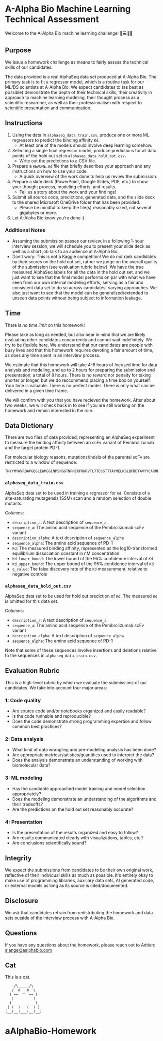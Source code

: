 # A-Alpha Bio Machine Learning Technical Assessment

Welcome to the A-Alpha Bio machine learning challenge! 🧬💻👩‍🔬

## Purpose

We issue a homework challenge as means to fairly assess the technical skills of our candidates.

The data provided is a real AlphaSeq data set produced at A-Alpha Bio. The primary task is to fit
a regressor model, which is a routine task for our ML/DS scientists at A-Alpha Bio.
We expect candidates to (as best as possible) demonstrate the depth of their technical skills,
their creativity in approach to machine learning modeling,
their thought process as a scientific researcher,
as well as their professionalism with respect to scientific presentation and communication.

## Instructions

1. Using the data in `alphaseq_data_train.csv`, produce one or more ML regressors to predict the binding affinity `Kd`.
    - At least one of the models should involve deep learning somehow.
2. Selecting a single final regressor model, produce predictions for all data points of the hold out set in `alphaseq_data_hold_out.csv`.
    - Write out the predictions to a CSV file.
3. Prepare a `README.md` file that briefly describes your approach and any instructions on how to use your code.
    - A quick overview of the work done to help us review the submission.
4. Prepare a slide deck (PowerPoint, Google Slides, PDF, etc.) to show your thought process, modeling efforts, and results.
    - Tell us a story about the work and your findings!
5. Submit all source code, predictions, generated data, and the slide deck to the shared Microsoft OneDrive folder that has been provided.
    - Please be mindful to keep the file(s) reasonably sized, not several gigabytes or more.
6. Let A-Alpha Bio know you're done :)

### Additional Notes
- Assuming the submission passes our review, in a following 1-hour interview session, we will schedule you to present your slide deck as well
as a short job talk to an audience at A-Alpha Bio.
- Don't wory: This is not a Kaggle competiton! We do *not* rank candidates by their scores on the hold out set, rather we judge
on the overall quality of the submission (see evaluation rubric below).
We have the true measured AlphaSeq labels for all the data in the hold out set, and we just want to see that the final model performs on par with what
we have seen from our own internal modeling efforts, serving as a fair and consistent data set to do so across candidates' varying approaches.
We also just want to see that the model can be generalized/extended to unseen data points without being subject to information leakage.


## Time

There is *no time limit* on this homework!

Please take as long as needed, but also bear in mind that we are likely evaluating other
candidates concurrently and cannot wait indefinitely. We try to be flexible here. We understand that our candidates are people
with busy lives and that this homework requires devoting a fair amount of time, as does any time spent in an interview process.

We estimate that this homework will take 4-6 hours of focused time for data analysis and modeling, 
and up to 2 hours for preparing the submission and presentation; a total of 8 hours. There is no reward nor penalty for taking shorter or longer,
but we do reccommend placing a time box on yourself. Your time is valuable. There is no perfect model. There is only what can be delivered
in a given time frame.

We will confirm with you that you have recieved the homework. After about two weeks, we will check back in to see if
you are still working on the homework and remain interested in the role.


## Data Dictionary

There are two files of data provided, representing an AlphaSeq experiment to measure the binding affinity
between an scFv variant of Pembrolizumab and the target protein PD-1.

For molecular biology reasons, mutations/indels of the parental scFv are restricted to a window of sequence:
```
TNYYMYWVRQAPGQGLEWMGGINPSNGGTNFNEKFKNRVTLTTDSSTTTAYMELKSLQFDDTAVYYCARRDYRFDMGFD
```

### `alphaseq_data_train.csv`

AlphaSeq data set to be used in training a regressor for `Kd`. Consists of a site-saturating mutagensis (SSM) scan
and a random selection of double mutants.

Columns:

- `description_a`: A text description of `sequence_a`
- `sequence_a`: The amino acid sequence of the Pembrolizumab scFv variant
- `description_alpha`: A text description of `sequence_alpha`
- `sequence_alpha`: The amino acid sequence of PD-1
- `Kd`: The measured binding affinity, represented as the log10-transformed equilibrium dissociation constant in nM concentration
- `Kd_lower_bound`: The lower bound of the 95% confidence interval of `Kd`
- `Kd_upper_bound`: The upper bound of the 95% confidence interval of `Kd`
- `q_value`: The false discovery rate of the `Kd` measurement, relative to negative controls

### `alphaseq_data_hold_out.csv`

AlphaSeq data set to be used for hold out prediction of `Kd`. The measured `Kd` is omitted for this data set.

Columns:

- `description_a`: A text description of `sequence_a`
- `sequence_a`: The amino acid sequence of the Pembrolizumab scFv variant
- `description_alpha`: A text description of `sequence_alpha`
- `sequence_alpha`: The amino acid sequence of PD-1

Note that some of these sequences involve insertions and deletions relative to the sequences in `alphaseq_data_train.csv`.

## Evaluation Rubric

This is a high-level rubric by which we evaluate the submissions of our candidates. We take into account four major areas:

### 1: Code quality
- Are source code and/or notebooks organized and easily readable?
- Is the code runnable and reproducible?
- Does the code demonstrate strong programming expertise and follow common best practices? 

### 2: Data analysis
- What kind of data wrangling and pre-modeling analysis has been done?
- Are appropriate metrics/statistics/quantities used to interpret the data?
- Does the analysis demonstrate an understanding of working with biomolecular data?

### 3: ML modeling
- Has the candidate approached model training and model selection appropriately?
- Does the modeling demonstrate an understanding of the algorithms and their tradeoffs?
- Are the predictions on the hold out set reasonably accurate?

### 4: Presentation
- Is the presentation of the results organized and easy to follow?
- Are results communicated clearly with visualizations, tables, etc.?
- Are conclusions scientifically sound?


## Integrity

We expect the submissions from candidates to be their own original work, reflective of their individual skills as much as possible.
It's entirely okay to make use of programming libraries, auxiliary data sets, AI generated code, or external models
as long as its source is cited/documented.


## Disclosure

We ask that candidates refrain from redistributing the homework and data sets outside of the interview process with A-Alpha Bio.


## Questions

If you have any questions about the homework, please reach out to Adrian: alange@aalphabio.com


## Cat

This is a cat.

```
    /\_____/\
   /  o   o  \
  ( ==  ^  == )
   )         (
  (           )
 ( (  )   (  ) )
(__(__)___(__)__)
```
# aAlphaBio-Homework
